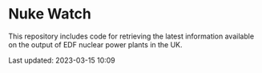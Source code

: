 # Nuke Watch

This repository includes code for retrieving the latest information available on the output of EDF nuclear power plants in the UK.

Last updated: 2023-03-15 10:09